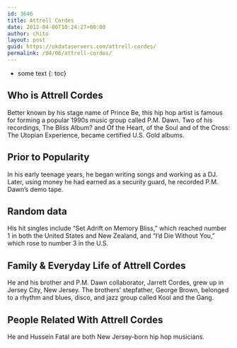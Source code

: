 ```yaml
---
id: 3646
title: Attrell Cordes
date: 2012-04-06T10:24:27+00:00
author: chito
layout: post
guid: https://ukdataservers.com/attrell-cordes/
permalink: /04/06/attrell-cordes/
---
```


* some text
{: toc}
          
          
## Who is  Attrell Cordes
                  
                  
                  
Better known by his stage name of Prince Be, this hip hop artist is famous for forming a popular 1990s music group called P.M. Dawn. Two of his recordings, The Bliss Album? and Of the Heart, of the Soul and of the Cross: The Utopian Experience, became certified U.S. Gold albums.
                  
                
                
                
## Prior to Popularity 
                  
                  
                  
In his early teenage years, he began writing songs and working as a DJ. Later, using money he had earned as a security guard, he recorded P.M. Dawn&#8217;s demo tape.
                  
                
                
                
## Random data 
                  
                  
                  
His hit singles include &#8220;Set Adrift on Memory Bliss,&#8221; which reached number 1 in both the United States and New Zealand, and &#8220;I&#8217;d Die Without You,&#8221; which rose to number 3 in the U.S.
                  
                
                
                
## Family & Everyday Life of Attrell Cordes
                  
                  
                  
He and his brother and P.M. Dawn collaborator, Jarrett Cordes, grew up in Jersey City, New Jersey. The brothers&#8217; stepfather, George Brown, belonged to a rhythm and blues, disco, and jazz group called Kool and the Gang.
                  
                
                
                
## People Related With  Attrell Cordes
                  
                  
                  
He and Hussein Fatal are both New Jersey-born hip hop musicians.
                  
                
              
            
          
          
          
    
    
  
